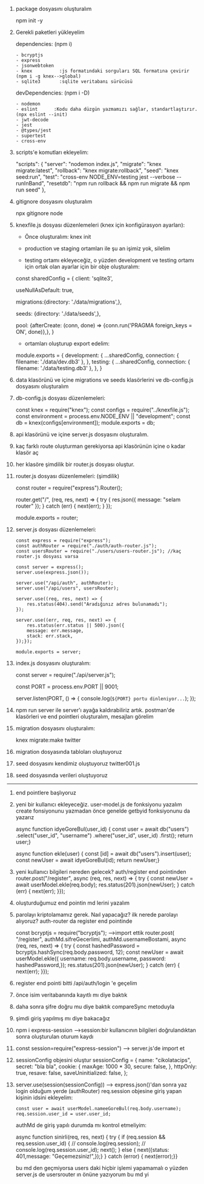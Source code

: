 1.  package dosyasını oluşturalım

    npm init -y

2.  Gerekli paketleri yükleyelim

    dependencies: (npm i)

        - bcryptjs
        - express
        - jsonwebtoken
        - knex          :js formatındaki sorguları SQL formatına çevirir (npm i -g knex-->global)
        - sqlite3       :sqlite veritabanı sürücüsü

    devDependencies: (npm i -D)

        - nodemon
        - eslint      :Kodu daha düzgün yazmamızı sağlar, standartlaştırır. (npx eslint --init)
        - jwt-decode
        - jest
        - @types/jest
        - supertest
        - cross-env

3.  scripts'e komutları ekleyelim:

    "scripts": {
    "server": "nodemon index.js",
    "migrate": "knex migrate:latest",
    "rollback": "knex migrate:rollback",
    "seed": "knex seed:run",
    "test": "cross-env NODE_ENV=testing jest --verbose --runInBand",
    "resetdb": "npm run rollback && npm run migrate && npm run seed"
    },

4.  gitignore dosyasını oluşturalım

    npx gitignore node

5.  knexfile.js dosyası düzenlemeleri (knex için konfigürasyon ayarları):

    - Önce oluşturalım:
      knex init

    - production ve staging ortamları ile şu an işimiz yok, silelim

    - testing ortamı ekleyeceğiz, o yüzden development ve testing ortamı için ortak olan ayarlar için bir obje oluşturalım:

    const sharedConfig =
    {
    client: 'sqlite3',

    useNullAsDefault: true,

    migrations:{directory: './data/migrations',},

    seeds: {directory: './data/seeds',},

    pool: {afterCreate: (conn, done) => {conn.run('PRAGMA foreign_keys = ON', done)},},
    }

    - ortamları oluşturup export edelim:

    module.exports =
    {
    development: {
    ...sharedConfig,
    connection: { filename: './data/dev.db3' },
    },
    testing: {
    ...sharedConfig,
    connection: { filename: './data/testing.db3' },
    },
    }

6.  data klasörünü ve içine migrations ve seeds klasörlerini ve db-config.js dosyasını oluşturalım

7.  db-config.js dosyası düzenlemeleri:

    const knex = require("knex");
    const configs = require("../knexfile.js");
    const environment = process.env.NODE_ENV || "development";
    const db = knex(configs[environment]);
    module.exports = db;

8.  api klasörünü ve içine server.js dosyasını oluşturalım.

9.  kaç farklı route oluşturman gerekiyorsa api klasörünün içine o kadar klasör aç

10. her klasöre şimdilik bir router.js dosyası oluştur.

11. router.js dosyası düzenlemeleri: (şimdilik)

    const router = require("express").Router();

    router.get("/", (req, res, next) => {
    try {
    res.json({ message: "selam router" });
    } catch (err) {
    next(err);
    }
    });

    module.exports = router;

12. server.js dosyası düzenlemeleri:

        const express = require("express");
        const authRouter = require("./auth/auth-router.js");
        const usersRouter = require("./users/users-router.js"); //kaç router.js dosyası varsa

        const server = express();
        server.use(express.json());

        server.use("/api/auth", authRouter);
        server.use("/api/users", usersRouter);

        server.use((req, res, next) => {
            res.status(404).send("Aradığınız adres bulunamadı");
        });

        server.use((err, req, res, next) => {
            res.status(err.status || 500).json({
            message: err.message,
            stack: err.stack,
        });});

        module.exports = server;

13. index.js dosyasını oluşturalım:

    const server = require("./api/server.js");

    const PORT = process.env.PORT || 9001;

    server.listen(PORT, () => {
    console.log(`${PORT} portu dinleniyor...`);
    });

14. npm run server ile server'ı ayağa kaldırabiliriz artık.
    postman'de klasörleri ve end pointleri oluşturalım, mesajları görelim

15. migration dosyasını oluşturalım:

    knex migrate:make twitter

16. migration dosyasında tabloları oluştuyoruz

17. seed dosyasını kendimiz oluştuyoruz twitter001.js

18. seed dosyasında verileri oluştuyoruz

---

1.  end pointlere başlıyoruz

2.  yeni bir kullanıcı ekleyeceğiz. user-model.js de fonksiyonu yazalım
    create fonsiyonunu yazmadan önce genelde getbyid fonksiyonunu da yazarız

    async function idyeGoreBul(user_id) {
    const user = await db("users")
    .select("user_id", "username")
    .where("user_id", user_id)
    .first();
    return user;}

    async function ekle(user) {
    const [id] = await db("users").insert(user);
    const newUser = await idyeGoreBul(id);
    return newUser;}

3.  yeni kullanıcı bilgileri nereden gelecek? auth/register end pointinden
    router.post("/register", async (req, res, next) => {
    try {
    const newUser = await userModel.ekle(req.body);
    res.status(201).json(newUser);
    } catch (err) {
    next(err);
    }});

4.  oluşturduğumuz end pointin md lerini yazalım

5.  parolayı kriptolamamız gerek. Naıl yapacağız?
    ilk nerede parolayı alıyoruz?
    auth-router da register end pointinde

    const bcryptjs = require("bcryptjs"); -->import ettik
    router.post(
    "/register",
    authMd.sifreGecerlimi,
    authMd.usernameBostami,
    async (req, res, next) => {
    try {
    const hashedPassword = bcryptjs.hashSync(req.body.password, 12);
    const newUser = await userModel.ekle({
    username: req.body.username,
    password: hashedPassword,});
    res.status(201).json(newUser);
    } catch (err) {
    next(err);
    }});

6.  register end pointi bitti /api/auth/login 'e geçelim

7.  önce isim veritabanında kayıtlı mı diye baktık

8.  daha sonra şifre doğru mu diye baktık compareSync metoduyla

9.  şimdi giriş yapılmış mı diye bakacağız

10. npm i express-session -->session:bir kullanıcının bilgileri doğrulandıktan sonra oluşturulan oturum kaydı
11. const session=require("express-session") --> server.js'de import et
12. sessionConfig objesini oluştur
    sessionConfig = {
    name: "cikolatacips",
    secret: "bla bla",
    cookie: {
    maxAge: 1000 \* 30,
    secure: false,
    },
    httpOnly: true,
    resave: false,
    saveUninitialized: false,
    };
13. server.use(session(sessionConfig)) --> express.json()'dan sonra yaz
    login olduğum yerde (authRouter) req.session objesine giriş yapan kişinin idsini ekleyelim:

        const user = await userModel.nameeGoreBul(req.body.username);
        req.session.user_id = user.user_id;

    authMd de giriş yapılı durumda mı kontrol etmeliyim:

    async function sinirli(req, res, next) {
    try {
    if (req.session && req.session.user_id) {
    // console.log(req.session);
    // console.log(req.session.user_id);
    next();
    } else {
    next({status: 401,message: "Geçemezsiniz!",});}
    } catch (error) {
    next(error);}}

    bu md den geçmiyorsa users daki hiçbir işlemi yapamamalı o yüzden server.js de usersrouter ın önüne yazıyorum bu md yi
